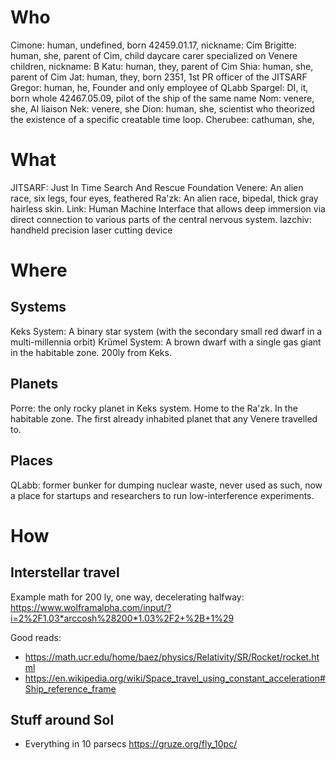 # Who

Cimone: human, undefined, born 42459.01.17, nickname: Cim
Brigitte: human, she, parent of Cim, child daycare carer specialized on Venere children, nickname: B
Katu: human, they, parent of Cim
Shia: human, she, parent of Cim
Jat: human, they, born 2351, 1st PR officer of the JITSARF
Gregor: human, he, Founder and only employee of QLabb
Spargel: DI, it, born whole 42467.05.09, pilot of the ship of the same name
Nom: venere, she, AI liaison
Nek: venere, she
Dion: human, she, scientist who theorized the existence of a specific creatable time loop.
Cherubee: cathuman, she, 

# What

JITSARF: Just In Time Search And Rescue Foundation
Venere: An alien race, six legs, four eyes, feathered
Ra'zk: An alien race, bipedal, thick gray hairless skin.
Link: Human Machine Interface that allows deep immersion via direct connection to various parts of the central nervous system.
lazchiv: handheld precision laser cutting device

# Where

## Systems

Keks System: A binary star system (with the secondary small red dwarf in a multi-millennia orbit)
Krümel System: A brown dwarf with a single gas giant in the habitable zone. 200ly from Keks.

## Planets

Porre: the only rocky planet in Keks system. Home to the Ra'zk. In the habitable zone. The first already inhabited planet that any Venere travelled to.

## Places

QLabb: former bunker for dumping nuclear waste, never used as such, now a place for startups and researchers to run low-interference experiments.

# How

## Interstellar travel

Example math for 200 ly, one way, decelerating halfway: https://www.wolframalpha.com/input/?i=2%2F1.03*arccosh%28200*1.03%2F2+%2B+1%29

Good reads:
* https://math.ucr.edu/home/baez/physics/Relativity/SR/Rocket/rocket.html
* https://en.wikipedia.org/wiki/Space_travel_using_constant_acceleration#Ship_reference_frame

## Stuff around Sol

* Everything in 10 parsecs https://gruze.org/fly_10pc/ 